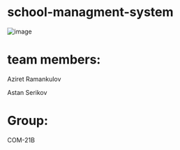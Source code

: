 # school-managment-system
![image](https://user-images.githubusercontent.com/75328752/208730886-1558363e-dc85-4074-adc2-e1fe2b6d7de8.png)

# team members:
Aziret Ramankulov

Astan Serikov 

# Group:
COM-21B

